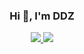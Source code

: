 <h3 align="center">Hi 👋, I'm DDZ</h3>

<p align="center">
    <a title="Github Total Stars" target="_blank" href="https://github.com/edsml-dd1522">
        <img src="https://img.shields.io/github/stars/edsml-dd1522.svg?logo=star&label=Total%20Stars&color=success" />
    </a>
    <a title="Github Followers" target="_blank" href="https://github.com/edsml-dd1522">
        <img src="https://img.shields.io/badge/dynamic/json?label=GitHub&suffix=%20followers&query=%24.data.totalSubs&url=https%3A%2F%2Fapi.spencerwoo.com%2Fsubstats%2F%3Fsource%3Dgithub%26queryKey%3Dedsml-dd1522&color=blue&logo=github&longCache=true" />
    </a>

</p>
